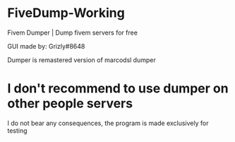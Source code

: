 # FiveDump-Working
Fivem Dumper | Dump fivem servers for free

GUI made by: Grizly#8648

Dumper is remastered version of marcodsl dumper

# I don't recommend to use dumper on other people servers
I do not bear any consequences, the program is made exclusively for testing
